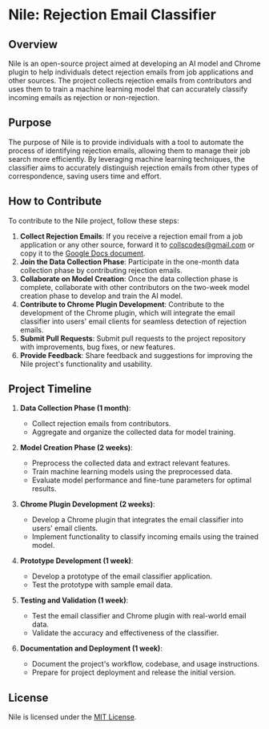 # Nile: Rejection Email Classifier

## Overview
Nile is an open-source project aimed at developing an AI model and Chrome plugin to help individuals detect rejection emails from job applications and other sources. The project collects rejection emails from contributors and uses them to train a machine learning model that can accurately classify incoming emails as rejection or non-rejection.

## Purpose
The purpose of Nile is to provide individuals with a tool to automate the process of identifying rejection emails, allowing them to manage their job search more efficiently. By leveraging machine learning techniques, the classifier aims to accurately distinguish rejection emails from other types of correspondence, saving users time and effort.

## How to Contribute
To contribute to the Nile project, follow these steps:

1. **Collect Rejection Emails**: If you receive a rejection email from a job application or any other source, forward it to collscodes@gmail.com or copy it to the [Google Docs document](https://docs.google.com/document/d/1NQUkfRAh4luR2vPb5bLsVSDEiolZNqp6MbSYBxhpia4/edit?usp=sharing).
2. **Join the Data Collection Phase**: Participate in the one-month data collection phase by contributing rejection emails.
3. **Collaborate on Model Creation**: Once the data collection phase is complete, collaborate with other contributors on the two-week model creation phase to develop and train the AI model.
4. **Contribute to Chrome Plugin Development**: Contribute to the development of the Chrome plugin, which will integrate the email classifier into users' email clients for seamless detection of rejection emails.
5. **Submit Pull Requests**: Submit pull requests to the project repository with improvements, bug fixes, or new features.
6. **Provide Feedback**: Share feedback and suggestions for improving the Nile project's functionality and usability.

## Project Timeline
1. **Data Collection Phase (1 month)**:
   - Collect rejection emails from contributors.
   - Aggregate and organize the collected data for model training.

2. **Model Creation Phase (2 weeks)**:
   - Preprocess the collected data and extract relevant features.
   - Train machine learning models using the preprocessed data.
   - Evaluate model performance and fine-tune parameters for optimal results.

3. **Chrome Plugin Development (2 weeks)**:
   - Develop a Chrome plugin that integrates the email classifier into users' email clients.
   - Implement functionality to classify incoming emails using the trained model.

4. **Prototype Development (1 week)**:
   - Develop a prototype of the email classifier application.
   - Test the prototype with sample email data.

5. **Testing and Validation (1 week)**:
   - Test the email classifier and Chrome plugin with real-world email data.
   - Validate the accuracy and effectiveness of the classifier.

6. **Documentation and Deployment (1 week)**:
   - Document the project's workflow, codebase, and usage instructions.
   - Prepare for project deployment and release the initial version.

## License
Nile is licensed under the [MIT License](LICENSE).
